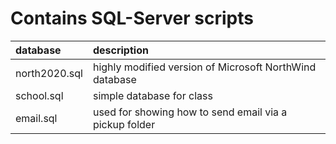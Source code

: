 # Contains SQL-Server scripts


|   database      |  description           
|:------------- |:-------------|
| north2020.sql      | highly modified version of Microsoft NorthWind database 
| school.sql      | simple database for class 
| email.sql      | used for showing how to send email via a pickup folder 
